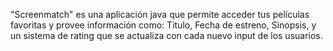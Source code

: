 "Screenmatch" es una aplicación java que permite acceder tus películas favoritas y provee información como: Titulo, Fecha de estreno, Sinopsis, y un sistema de rating que se actualiza con cada nuevo
input de los usuarios.
